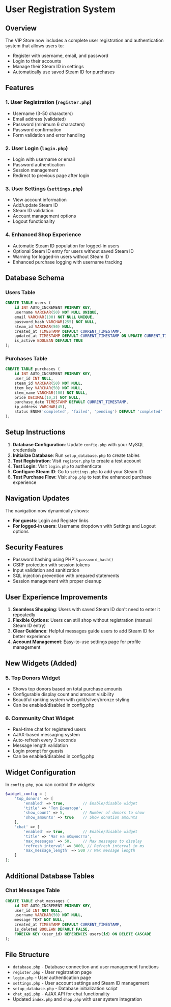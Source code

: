 # User Registration System

## Overview
The VIP Store now includes a complete user registration and authentication system that allows users to:
- Register with username, email, and password
- Login to their accounts
- Manage their Steam ID in settings
- Automatically use saved Steam ID for purchases

## Features

### 1. User Registration (`register.php`)
- Username (3-50 characters)
- Email address (validated)
- Password (minimum 6 characters)
- Password confirmation
- Form validation and error handling

### 2. User Login (`login.php`)
- Login with username or email
- Password authentication
- Session management
- Redirect to previous page after login

### 3. User Settings (`settings.php`)
- View account information
- Add/update Steam ID
- Steam ID validation
- Account management options
- Logout functionality

### 4. Enhanced Shop Experience
- Automatic Steam ID population for logged-in users
- Optional Steam ID entry for users without saved Steam ID
- Warning for logged-in users without Steam ID
- Enhanced purchase logging with username tracking

## Database Schema

### Users Table
```sql
CREATE TABLE users (
    id INT AUTO_INCREMENT PRIMARY KEY,
    username VARCHAR(50) NOT NULL UNIQUE,
    email VARCHAR(100) NOT NULL UNIQUE,
    password_hash VARCHAR(255) NOT NULL,
    steam_id VARCHAR(50) NULL,
    created_at TIMESTAMP DEFAULT CURRENT_TIMESTAMP,
    updated_at TIMESTAMP DEFAULT CURRENT_TIMESTAMP ON UPDATE CURRENT_TIMESTAMP,
    is_active BOOLEAN DEFAULT TRUE
);
```

### Purchases Table
```sql
CREATE TABLE purchases (
    id INT AUTO_INCREMENT PRIMARY KEY,
    user_id INT NULL,
    steam_id VARCHAR(50) NOT NULL,
    item_key VARCHAR(50) NOT NULL,
    item_name VARCHAR(100) NOT NULL,
    price DECIMAL(10,2) NOT NULL,
    purchase_date TIMESTAMP DEFAULT CURRENT_TIMESTAMP,
    ip_address VARCHAR(45),
    status ENUM('completed', 'failed', 'pending') DEFAULT 'completed'
);
```

## Setup Instructions

1. **Database Configuration**: Update `config.php` with your MySQL credentials
2. **Initialize Database**: Run `setup_database.php` to create tables
3. **Test Registration**: Visit `register.php` to create a test account
4. **Test Login**: Visit `login.php` to authenticate
5. **Configure Steam ID**: Go to `settings.php` to add your Steam ID
6. **Test Purchase Flow**: Visit `shop.php` to test the enhanced purchase experience

## Navigation Updates

The navigation now dynamically shows:
- **For guests**: Login and Register links
- **For logged-in users**: Username dropdown with Settings and Logout options

## Security Features

- Password hashing using PHP's `password_hash()`
- CSRF protection with session tokens
- Input validation and sanitization
- SQL injection prevention with prepared statements
- Session management with proper cleanup

## User Experience Improvements

1. **Seamless Shopping**: Users with saved Steam ID don't need to enter it repeatedly
2. **Flexible Options**: Users can still shop without registration (manual Steam ID entry)
3. **Clear Guidance**: Helpful messages guide users to add Steam ID for better experience
4. **Account Management**: Easy-to-use settings page for profile management

## New Widgets (Added)

### 5. Top Donors Widget
- Shows top donors based on total purchase amounts
- Configurable display count and amount visibility
- Beautiful ranking system with gold/silver/bronze styling
- Can be enabled/disabled in config.php

### 6. Community Chat Widget
- Real-time chat for registered users
- AJAX-based messaging system
- Auto-refresh every 3 seconds
- Message length validation
- Login prompt for guests
- Can be enabled/disabled in config.php

## Widget Configuration

In `config.php`, you can control the widgets:

```php
$widget_config = [
    'top_donors' => [
        'enabled' => true,        // Enable/disable widget
        'title' => 'Топ Донатори',
        'show_count' => 5,        // Number of donors to show
        'show_amounts' => true    // Show donation amounts
    ],
    'chat' => [
        'enabled' => true,        // Enable/disable widget
        'title' => 'Чат на общността',
        'max_messages' => 50,     // Max messages to display
        'refresh_interval' => 3000, // Refresh interval in ms
        'max_message_length' => 500 // Max message length
    ]
];
```

## Additional Database Tables

### Chat Messages Table
```sql
CREATE TABLE chat_messages (
    id INT AUTO_INCREMENT PRIMARY KEY,
    user_id INT NOT NULL,
    username VARCHAR(50) NOT NULL,
    message TEXT NOT NULL,
    created_at TIMESTAMP DEFAULT CURRENT_TIMESTAMP,
    is_deleted BOOLEAN DEFAULT FALSE,
    FOREIGN KEY (user_id) REFERENCES users(id) ON DELETE CASCADE
);
```

## File Structure

- `database.php` - Database connection and user management functions
- `register.php` - User registration page
- `login.php` - User authentication page  
- `settings.php` - User account settings and Steam ID management
- `setup_database.php` - Database initialization script
- `chat_api.php` - AJAX API for chat functionality
- Updated `index.php` and `shop.php` with user system integration
